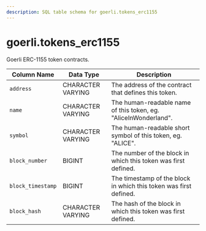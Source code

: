 ```yaml
---
description: SQL table schema for goerli.tokens_erc1155
---
```


# goerli.tokens\_erc1155

Goerli ERC-1155 token contracts.

| Column Name       | Data Type         | Description                                                       |
| ----------------- | ----------------- | ----------------------------------------------------------------- |
| `address`         | CHARACTER VARYING | The address of the contract that defines this token.              |
| `name`            | CHARACTER VARYING | The human-readable name of this token, eg. "AliceInWonderland".   |
| `symbol`          | CHARACTER VARYING | The human-readable short symbol of this token, eg. "ALICE".       |
| `block_number`    | BIGINT            | The number of the block in which this token was first defined.    |
| `block_timestamp` | BIGINT            | The timestamp of the block in which this token was first defined. |
| `block_hash`      | CHARACTER VARYING | The hash of the block in which this token was first defined.      |

